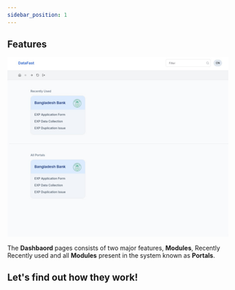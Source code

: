 ```yaml
---
sidebar_position: 1
---
```



## Features 

![Alt text](../../User%20Workflow/img/WhatsApp%20Image%202025-03-04%20at%2010.04.38%20AM%20(1).jpeg)

The **Dashbaord** pages consists of two major features, **Modules**, Recently Recently used 
and all **Modules** present in the system known as **Portals**.

## Let's find out how they work!